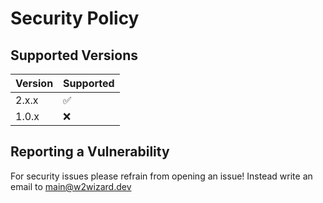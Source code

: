 # Security Policy

## Supported Versions

| Version | Supported          |
| ------- | ------------------ |
| 2.x.x   | ✅                 |
| 1.0.x   | ❌                 |

## Reporting a Vulnerability

For security issues please refrain from opening an issue!
Instead write an email to [main@w2wizard.dev](mailto:main@w2wizard.dev)
